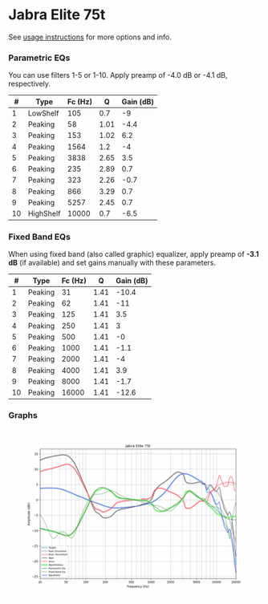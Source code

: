 # Jabra Elite 75t
See [usage instructions](https://github.com/jaakkopasanen/AutoEq#usage) for more options and info.

### Parametric EQs
You can use filters 1-5 or 1-10. Apply preamp of -4.0 dB or -4.1 dB, respectively.

|   # | Type      |   Fc (Hz) |    Q |   Gain (dB) |
|-----|-----------|-----------|------|-------------|
|   1 | LowShelf  |       105 | 0.7  |        -9   |
|   2 | Peaking   |        58 | 1.01 |        -4.4 |
|   3 | Peaking   |       153 | 1.02 |         6.2 |
|   4 | Peaking   |      1564 | 1.2  |        -4   |
|   5 | Peaking   |      3838 | 2.65 |         3.5 |
|   6 | Peaking   |       235 | 2.89 |         0.7 |
|   7 | Peaking   |       323 | 2.26 |        -0.7 |
|   8 | Peaking   |       866 | 3.29 |         0.7 |
|   9 | Peaking   |      5257 | 2.45 |         0.7 |
|  10 | HighShelf |     10000 | 0.7  |        -6.5 |

### Fixed Band EQs
When using fixed band (also called graphic) equalizer, apply preamp of **-3.1 dB** (if available) and set gains manually with these parameters.

|   # | Type    |   Fc (Hz) |    Q |   Gain (dB) |
|-----|---------|-----------|------|-------------|
|   1 | Peaking |        31 | 1.41 |       -10.4 |
|   2 | Peaking |        62 | 1.41 |       -11   |
|   3 | Peaking |       125 | 1.41 |         3.5 |
|   4 | Peaking |       250 | 1.41 |         3   |
|   5 | Peaking |       500 | 1.41 |        -0   |
|   6 | Peaking |      1000 | 1.41 |        -1.1 |
|   7 | Peaking |      2000 | 1.41 |        -4   |
|   8 | Peaking |      4000 | 1.41 |         3.9 |
|   9 | Peaking |      8000 | 1.41 |        -1.7 |
|  10 | Peaking |     16000 | 1.41 |       -12.6 |

### Graphs
![](./Jabra%20Elite%2075t.png)
